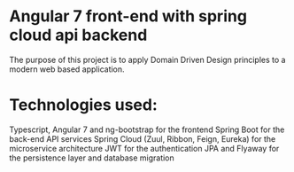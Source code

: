 # Angular 7 front-end with spring cloud api backend

The purpose of this project is to apply Domain Driven Design principles to a modern web based application.

# Technologies used: 
Typescript, Angular 7 and ng-bootstrap for the frontend
Spring Boot for the back-end API services
Spring Cloud (Zuul, Ribbon, Feign, Eureka) for the microservice architecture
JWT for the authentication
JPA and Flyaway for the persistence layer and database migration 
